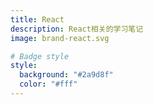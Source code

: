 ```yaml
---
title: React
description: React相关的学习笔记
image: brand-react.svg

# Badge style
style:
  background: "#2a9d8f"
  color: "#fff"
---
```

